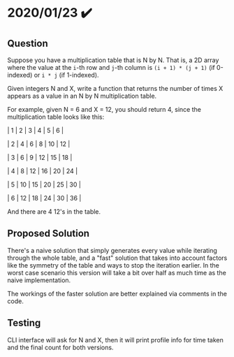# 2020/01/23 ✔️

## Question

Suppose you have a multiplication table that is N by N. That is, a 2D array where the value at the `i`-th row and `j`-th column is `(i + 1) * (j + 1)` (if 0-indexed) or `i * j` (if 1-indexed).

Given integers N and X, write a function that returns the number of times X appears as a value in an N by N multiplication table.

For example, given N = 6 and X = 12, you should return 4, since the multiplication table looks like this:

| 1 | 2 | 3 | 4 | 5 | 6 |

| 2 | 4 | 6 | 8 | 10 | 12 |

| 3 | 6 | 9 | 12 | 15 | 18 |

| 4 | 8 | 12 | 16 | 20 | 24 |

| 5 | 10 | 15 | 20 | 25 | 30 |

| 6 | 12 | 18 | 24 | 30 | 36 |

And there are 4 12's in the table.

## Proposed Solution
There's a naive solution that simply generates every value while iterating through the whole table, and a "fast" solution that takes into account factors like the symmetry of the table and ways to stop the iteration earlier. In the worst case scenario this version will take a bit over half as much time as the naive implementation.

The workings of the faster solution are better explained via comments in the code.
    
## Testing
CLI interface will ask for N and X, then it will print profile info for time taken and the final count for both versions.
